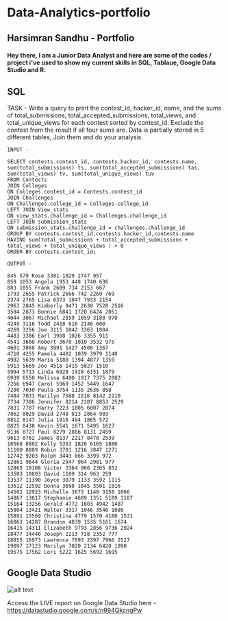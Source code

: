 # Data-Analytics-portfolio

## Harsimran Sandhu - Portfolio 

#### Hey there, I am a Junior Data Analyst and here are some of the codes / project i've used to show my current skills in SQL, Tablaue, Google Data Studio and R.

## SQL

TASK - Write a query to print the contest_id, hacker_id, name, and the sums of total_submissions, total_accepted_submissions, total_views, and total_unique_views for each contest sorted by contest_id. Exclude the contest from the result if all four sums are. Data is partially stored in 5 different tables, Join them and do your analysis.

```
INPUT - 

SELECT contests.contest_id, contests.hacker_id, contests.name, sum(total_submissions) ts, sum(total_accepted_submissions) tas, sum(total_views) tv, sum(total_unique_views) tuv
FROM Contests
JOIN Colleges
ON Colleges.contest_id = Contests.contest_id
JOIN Challenges
ON Challenges.college_id = Colleges.college_id
LEFT JOIN View_stats
ON view_stats.challenge_id = Challenges.challenge_id
LEFT JOIN submission_stats
ON submission_stats.challenge_id = challenges.challenge_id
GROUP BY contests.contest_id,contests.hacker_id,contests.name
HAVING sum(total_submissions + total_accepted_submissions + total_views + total_unique_views ) > 0
ORDER BY contests.contest_id;

OUTPUT - 

845 579 Rose 3301 1029 2747 957 
858 1053 Angela 1953 448 1740 636 
883 1055 Frank 2689 734 2153 667 
1793 2655 Patrick 2666 742 2269 769 
2374 2765 Lisa 6373 1947 7933 2154 
2963 2845 Kimberly 9471 2630 7528 2516 
3584 2873 Bonnie 6841 1720 6424 2051 
4044 3067 Michael 2859 1059 3188 970 
4249 3116 Todd 2418 616 2146 600 
4269 3256 Joe 3115 1042 3363 1004 
4483 3386 Earl 3988 1026 3355 911 
4541 3608 Robert 3670 1010 3532 975 
4601 3868 Amy 3991 1427 4500 1367 
4710 4255 Pamela 4402 1039 3979 1140 
4982 5639 Maria 5188 1394 4877 1359 
5913 5669 Joe 4518 1415 5827 1510 
5994 5713 Linda 6928 1928 6151 1879 
6939 6550 Melissa 6490 1917 7375 2082 
7266 6947 Carol 5969 1452 5449 1647 
7280 7030 Paula 3754 1135 2636 858 
7484 7033 Marilyn 7588 2216 8142 2210 
7734 7386 Jennifer 8214 2207 8853 2529 
7831 7787 Harry 7223 1805 6007 2074 
7862 8029 David 2748 813 2864 903 
8812 8147 Julia 1916 494 1865 572 
8825 8438 Kevin 5541 1671 5495 1627 
9136 8727 Paul 8279 2886 8131 2459 
9613 8762 James 8137 2217 8478 2539 
10568 8802 Kelly 5363 1826 6165 1886 
11100 8809 Robin 3701 1216 3847 1271 
12742 9203 Ralph 3443 866 3399 972 
12861 9644 Gloria 2947 964 2981 977 
12865 10108 Victor 3364 966 2365 852 
13503 10803 David 1109 314 963 259 
13537 11390 Joyce 3079 1133 3592 1115 
13612 12592 Donna 3698 1045 3501 1016 
14502 12923 Michelle 3673 1148 3158 1066 
14867 13017 Stephanie 4609 1351 5189 1187 
15164 13256 Gerald 4772 1603 4942 1487 
15804 13421 Walter 3317 1046 3546 1080 
15891 13569 Christina 4779 1570 4180 1531 
16063 14287 Brandon 4839 1535 5161 1674 
16415 14311 Elizabeth 9793 2856 9736 2924 
18477 14440 Joseph 2213 728 2352 777 
18855 16973 Lawrence 7693 2397 7966 2527 
19097 17123 Marilyn 7020 2134 6420 1890 
19575 17562 Lori 5222 1625 5692 1695 
```


## Google Data Studio

![alt text](https://i.imgur.com/rRDNxt8.png)

Access the LIVE report on Google Data Studio here - https://datastudio.google.com/s/n994QkcngPw
